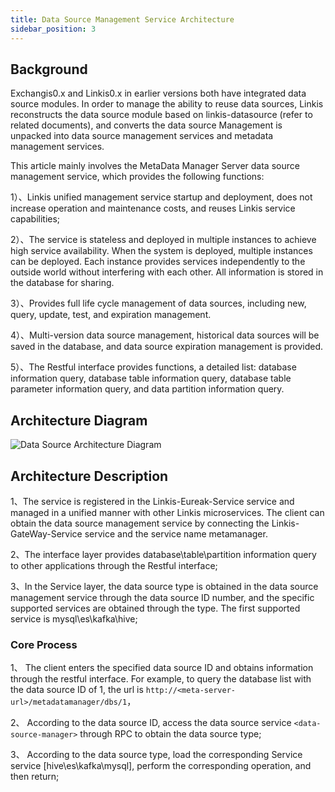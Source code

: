 ```yaml
---
title: Data Source Management Service Architecture
sidebar_position: 3
---
```

## Background

Exchangis0.x and Linkis0.x in earlier versions both have integrated data source modules. In order to manage the ability to reuse data sources, Linkis reconstructs the data source module based on linkis-datasource (refer to related documents), and converts the data source Management is unpacked into data source management services and metadata management services.

This article mainly involves the MetaData Manager Server data source management service, which provides the following functions:

1）、Linkis unified management service startup and deployment, does not increase operation and maintenance costs, and reuses Linkis service capabilities;

2）、The service is stateless and deployed in multiple instances to achieve high service availability. When the system is deployed, multiple instances can be deployed. Each instance provides services independently to the outside world without interfering with each other. All information is stored in the database for sharing.

3）、Provides full life cycle management of data sources, including new, query, update, test, and expiration management.

4）、Multi-version data source management, historical data sources will be saved in the database, and data source expiration management is provided.

5）、The Restful interface provides functions, a detailed list: database information query, database table information query, database table parameter information query, and data partition information query.

## Architecture Diagram

![Data Source Architecture Diagram](/Images-zh/Architecture/datasource/meta-server.png)

## Architecture Description

1、The service is registered in the Linkis-Eureak-Service service and managed in a unified manner with other Linkis microservices. The client can obtain the data source management service by connecting the Linkis-GateWay-Service service and the service name metamanager.

2、The interface layer provides database\table\partition information query to other applications through the Restful interface;

3、In the Service layer, the data source type is obtained in the data source management service through the data source ID number, and the specific supported services are obtained through the type. The first supported service is mysql\es\kafka\hive;

### Core Process

1、 The client enters the specified data source ID and obtains information through the restful interface. For example, to query the database list with the data source ID of 1, the url is `http://<meta-server-url>/metadatamanager/dbs/1`，

2、 According to the data source ID, access the data source service `<data-source-manager>` through RPC to obtain the data source type;

3、 According to the data source type, load the corresponding Service service [hive\es\kafka\mysql], perform the corresponding operation, and then return;
